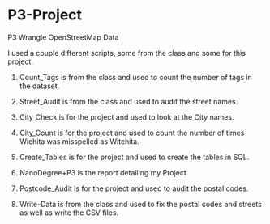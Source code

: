 # P3-Project
P3 Wrangle OpenStreetMap Data

I used a couple different scripts, some from the class and some for this project.

1. Count_Tags is from the class and used to count the number of tags in the dataset.

2. Street_Audit is from the class and used to audit the street names.

3. City_Check is for the project and used to look at the City names.

4. City_Count is for the project and used to count the number of times Wichita was misspelled as Witchita.

5. Create_Tables is for the project and used to create the tables in SQL.

6. NanoDegree+P3 is the report detailing my Project.

7. Postcode_Audit is for the project and used to audit the postal codes.

8. Write-Data is from the class and used to fix the postal codes and streets as well as write the CSV files.
